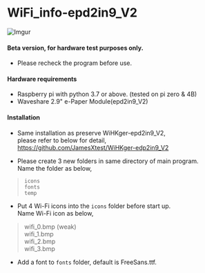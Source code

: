 # WiFi_info-epd2in9_V2
![Imgur](https://i.imgur.com/2IZe3iD.png)
#### Beta version, for hardware test purposes only.
+ Please recheck the program before use.

#### Hardware requirements 
+ Raspberry pi with python 3.7 or above. (tested on pi zero & 4B)
+ Waveshare 2.9" e-Paper Module(epd2in9_V2)

#### Installation

+ Same installation as preserve WiHKger-epd2in9_V2,   
please refer to below for detail,  
https://github.com/JamesXtest/WiHKger-edp2in9_V2

+ Please create 3 new folders in same directory of main program.  
Name the folder as below,  
> `icons`  
> `fonts`  
> `temp`  

+ Put 4 Wi-Fi icons into the `icons` folder before start up.  
Name Wi-Fi icon as below,  

> wifi_0.bmp (weak)  
> wifi_1.bmp  
> wifi_2.bmp  
> wifi_3.bmp

+ Add a font to `fonts` folder, default is FreeSans.ttf. 
